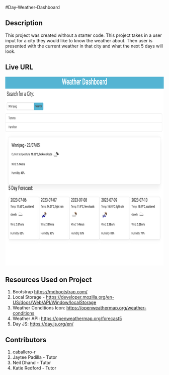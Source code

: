 #Day-Weather-Dashboard

## Description
This project was created without a starter code. This project takes in a user input for a city they would like to know the weather about. Then user is presented with the current weather in that city and what the next 5 days will look. 

## Live URL

<img src="./assets/images/Webpage_preview.png" width=800 height=600 alt="">

## Resources Used on Project

1. Bootstrap https://mdbootstrap.com/
2. Local Storage - https://developer.mozilla.org/en-US/docs/Web/API/Window/localStorage
3. Weather Conditions Icon: https://openweathermap.org/weather-conditions
4. Weather API: https://openweathermap.org/forecast5
5. Day JS: https://day.js.org/en/

## Contributors
1. caballero-r
2. Jaytee Padilla - Tutor
3. Neil Dhand - Tutor
4. Katie Redford - Tutor
